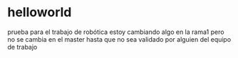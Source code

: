 # helloworld
prueba para el trabajo de robótica
estoy cambiando algo en la rama1 pero no se cambia en el master hasta que no sea validado por alguien del equipo de trabajo
